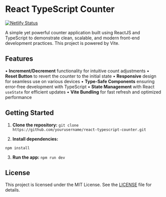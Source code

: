 # React TypeScript Counter
[![Netlify Status](https://api.netlify.com/api/v1/badges/cf9e3455-6b97-49a0-8cf1-56a60baa4047/deploy-status)](https://app.netlify.com/sites/simple-counter-pp/deploys)

A simple yet powerful counter application built using ReactJS and TypeScript to demonstrate clean, scalable, and modern front-end development practices. This project is powered by Vite.

## Features
• **Increment/Decrement** functionality for intuitive count adjustments
• **Reset Button** to revert the counter to the initial state
• **Responsive** design for seamless use on various devices
• **Type-Safe Components** ensuring error-free development with TypeScript
• **State Management** with React `useState` for efficient updates
• **Vite Bundling** for fast refresh and optimized performance

## Getting Started
1. **Clone the repository:**
```git clone https://github.com/yourusername/react-typescript-counter.git```

2. **Install dependencies:**
```cd react-typescript-counter
npm install
```

3. **Run the app:**
```npm run dev```

## License
This project is licensed under the MIT License. See the [LICENSE](LICENSE) file for details.
